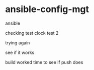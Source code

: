 # ansible-config-mgt
ansible

checking test
clock test 2 

trying again

see if it works

build worked time to see if push does
